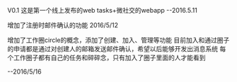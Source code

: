 V0.1 这是第一个线上发布的web tasks+微社交的webapp  --2016.5.11

增加了注册时邮件确认的功能   2016/5/12

增加了工作圈circle的概念，添加了创建、加入、管理等功能
目前加入和通过圈子的申请都是通过对创建人的邮箱发送邮件确认，希望以后能够开发出消息系统
每个工作圈子都有自己的任务和碎碎念，只有加入了圈子里面的人才能看到

--2016/5/16
